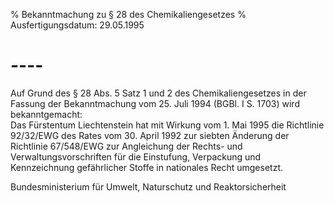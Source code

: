 % Bekanntmachung zu § 28 des Chemikaliengesetzes
% Ausfertigungsdatum: 29.05.1995
 
# ----

Auf Grund des § 28 Abs. 5 Satz 1 und 2 des Chemikaliengesetzes in der Fassung der Bekanntmachung vom 25. Juli 1994 (BGBl. I S. 1703) wird bekanntgemacht:  
Das Fürstentum Liechtenstein hat mit Wirkung vom 1. Mai 1995 die Richtlinie 92/32/EWG des Rates vom 30. April 1992 zur siebten Änderung der Richtlinie 67/548/EWG zur Angleichung der Rechts- und Verwaltungsvorschriften für die Einstufung, Verpackung und Kennzeichnung gefährlicher Stoffe in nationales Recht umgesetzt.

Bundesministerium für Umwelt, Naturschutz und Reaktorsicherheit
